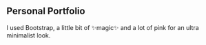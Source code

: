 ## Personal Portfolio

I used Bootstrap, a little bit of ✨magic✨ and a lot of pink for an ultra minimalist look.

